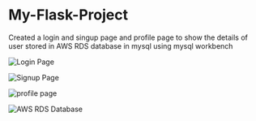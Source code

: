 # My-Flask-Project
Created a login and singup page and profile page to show the details of user stored in AWS RDS database in mysql using mysql workbench

![Login Page](https://github.com/Harshit-1577/My-Flask-Project/assets/113024804/ef426bf2-d643-4ef9-a0c1-d9ae0929d37e)

![Signup Page](https://github.com/Harshit-1577/My-Flask-Project/assets/113024804/4fe2977f-95c8-40b1-b37a-e9ee7302bf30)

![profile page](https://github.com/Harshit-1577/My-Flask-Project/assets/113024804/0a9ff1cf-b668-49a6-a35a-e52d3e513d42)

![AWS RDS Database](https://github.com/Harshit-1577/My-Flask-Project/assets/113024804/b1d275bb-56cb-48fc-b0e3-0621f1b0f29f)
